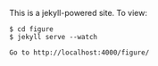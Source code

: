 This is a jekyll-powered site. To view:

    $ cd figure
    $ jekyll serve --watch

    Go to http://localhost:4000/figure/